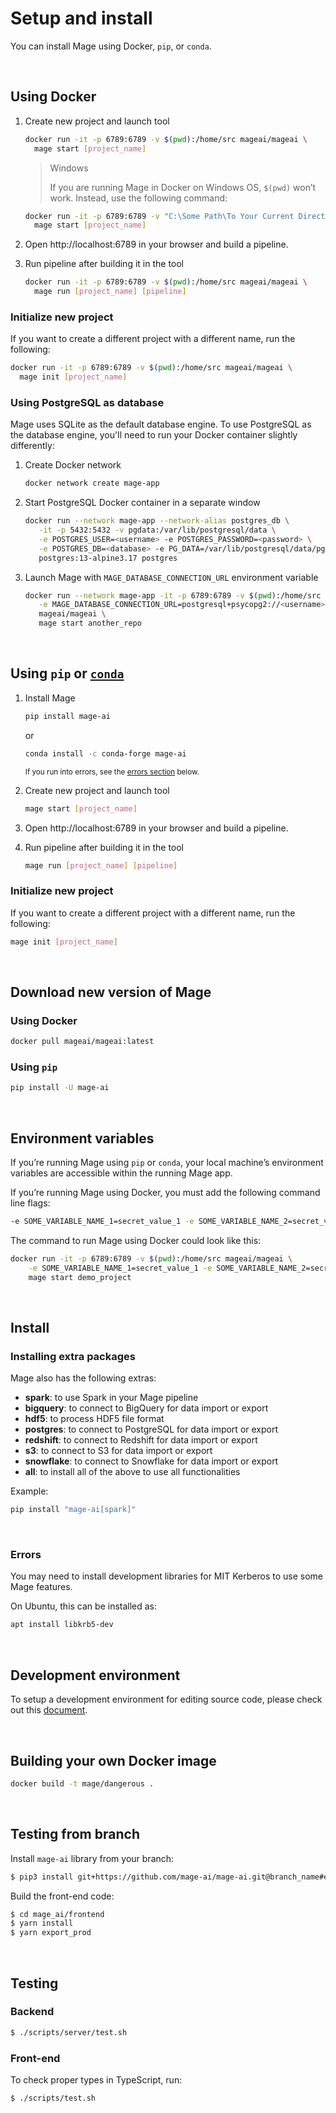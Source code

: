 # Setup and install

You can install Mage using Docker, `pip`, or `conda`.

<br />

## Using Docker

1. Create new project and launch tool

   ```bash
   docker run -it -p 6789:6789 -v $(pwd):/home/src mageai/mageai \
     mage start [project_name]
   ```

    > Windows
    >
    > If you are running Mage in Docker on Windows OS, `$(pwd)` won’t work. Instead, use the following
    > command:
    ```bash
    docker run -it -p 6789:6789 -v "C:\Some Path\To Your Current Directory":/home/src mageai/mageai \
      mage start [project_name]
    ```

2. Open http://localhost:6789 in your browser and build a pipeline.

3. Run pipeline after building it in the tool

   ```bash
   docker run -it -p 6789:6789 -v $(pwd):/home/src mageai/mageai \
     mage run [project_name] [pipeline]
   ```

### Initialize new project

If you want to create a different project with a different name, run the
following:

```bash
docker run -it -p 6789:6789 -v $(pwd):/home/src mageai/mageai \
  mage init [project_name]
```

### Using PostgreSQL as database

Mage uses SQLite as the default database engine. To use PostgreSQL as
the database engine, you'll need to run your Docker container slightly differently:

1. Create Docker network

   ```bash
   docker network create mage-app
   ```

1. Start PostgreSQL Docker container in a separate window

   ```bash
   docker run --network mage-app --network-alias postgres_db \
      -it -p 5432:5432 -v pgdata:/var/lib/postgresql/data \
      -e POSTGRES_USER=<username> -e POSTGRES_PASSWORD=<password> \
      -e POSTGRES_DB=<database> -e PG_DATA=/var/lib/postgresql/data/pgdata \
      postgres:13-alpine3.17 postgres
   ```

1. Launch Mage with `MAGE_DATABASE_CONNECTION_URL` environment variable

   ```bash
   docker run --network mage-app -it -p 6789:6789 -v $(pwd):/home/src \
      -e MAGE_DATABASE_CONNECTION_URL=postgresql+psycopg2://<username>:<password>@postgres_db:5432/<database> \
      mageai/mageai \
      mage start another_repo
   ```

<br />

## Using `pip` or [`conda`](https://github.com/conda-forge/mage-ai-feedstock)

1. Install Mage

   ```bash
   pip install mage-ai
   ```

   or

   ```bash
   conda install -c conda-forge mage-ai
   ```

   <sub>If you run into errors, see the [errors section](#errors) below.</sub>

2. Create new project and launch tool

   ```bash
   mage start [project_name]
   ```

3. Open http://localhost:6789 in your browser and build a pipeline.
4. Run pipeline after building it in the tool

   ```bash
   mage run [project_name] [pipeline]
   ```

### Initialize new project

If you want to create a different project with a different name, run the
following:

```bash
mage init [project_name]
```

<br />

## Download new version of Mage

### Using Docker

```bash
docker pull mageai/mageai:latest
```

### Using `pip`

```bash
pip install -U mage-ai
```

<br />

## Environment variables

If you’re running Mage using `pip` or `conda`, your local machine’s environment variables
are accessible within the running Mage app.

If you’re running Mage using Docker, you must add the following command line flags:

```bash
-e SOME_VARIABLE_NAME_1=secret_value_1 -e SOME_VARIABLE_NAME_2=secret_value_2
```

The command to run Mage using Docker could look like this:

```bash
docker run -it -p 6789:6789 -v $(pwd):/home/src mageai/mageai \
    -e SOME_VARIABLE_NAME_1=secret_value_1 -e SOME_VARIABLE_NAME_2=secret_value_2 \
    mage start demo_project
```

<br />

## Install

### Installing extra packages

Mage also has the following extras:

- **spark**: to use Spark in your Mage pipeline
- **bigquery**: to connect to BigQuery for data import or export
- **hdf5**: to process HDF5 file format
- **postgres**: to connect to PostgreSQL for data import or export
- **redshift**: to connect to Redshift for data import or export
- **s3**: to connect to S3 for data import or export
- **snowflake**: to connect to Snowflake for data import or export
- **all**: to install all of the above to use all functionalities

Example:

```bash
pip install "mage-ai[spark]"
```

<br />

### Errors

You may need to install development libraries for MIT Kerberos to use some Mage
features.

On Ubuntu, this can be installed as:

```bash
apt install libkrb5-dev
```

<br />

## Development environment

To setup a development environment for editing source code, please check out
this [document](/community/contributing).

<br />

## Building your own Docker image

```bash
docker build -t mage/dangerous .
```

<br />

## Testing from branch

Install `mage-ai` library from your branch:

```bash
$ pip3 install git+https://github.com/mage-ai/mage-ai.git@branch_name#egg=mage-ai
```

Build the front-end code:

```bash
$ cd mage_ai/frontend
$ yarn install
$ yarn export_prod
```

<br />

## Testing

### Backend

```bash
$ ./scripts/server/test.sh
```

### Front-end
To check proper types in TypeScript, run:

```bash
$ ./scripts/test.sh
```

<br />

